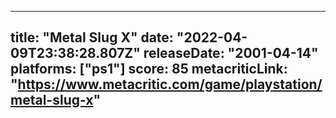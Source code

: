
---
title: "Metal Slug X"
date: "2022-04-09T23:38:28.807Z"
releaseDate: "2001-04-14"
platforms: ["ps1"]
score: 85
metacriticLink: "https://www.metacritic.com/game/playstation/metal-slug-x"
---
